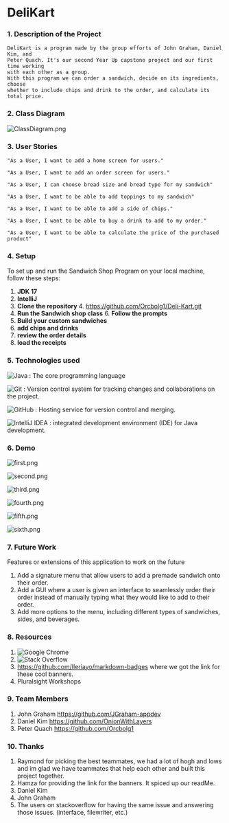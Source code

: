 # DeliKart

### 1. Description of the Project
    DeliKart is a program made by the group efforts of John Graham, Daniel Kim, and
    Peter Quach. It's our second Year Up capstone project and our first time working
    with each other as a group. 
    With this program we can order a sandwich, decide on its ingredients, choose
    whether to include chips and drink to the order, and calculate its total price.

### 2. Class Diagram
![ClassDiagram.png](pics%2FClassDiagram.png)

### 3. User Stories
    "As a User, I want to add a home screen for users."

    "As a User, I want to add an order screen for users."

    "As a User, I can choose bread size and bread type for my sandwich"

    "As a User, I want to be able to add toppings to my sandwich"

    "As a User, I want to be able to add a side of chips."

    "As a User, I want to be able to buy a drink to add to my order."

    "As a User, I want to be able to calculate the price of the purchased product"

### 4. Setup
To set up and run the Sandwich Shop Program on your local machine, follow these steps:
1. **JDK 17**
2. **IntelliJ**
3. **Clone the repository** 
   4. https://github.com/Orcbolg1/Deli-Kart.git
5. **Run the Sandwich shop class**
   6. **Follow the prompts**
7. **Build your custom sandwiches**
8. **add chips and drinks**
9. **review the order details**
10. **load the receipts** 

### 5. Technologies used

![Java](https://img.shields.io/badge/java-%23ED8B00.svg?style=for-the-badge&logo=openjdk&logoColor=white)
    : The core programming language 

![Git](https://img.shields.io/badge/git-%23F05033.svg?style=for-the-badge&logo=git&logoColor=white)
: Version control system for tracking changes and collaborations on the project.

![GitHub](https://img.shields.io/badge/github-%23121011.svg?style=for-the-badge&logo=github&logoColor=white)
: Hosting service for version control and merging.

![IntelliJ IDEA](https://img.shields.io/badge/IntelliJIDEA-000000.svg?style=for-the-badge&logo=intellij-idea&logoColor=white)
: integrated development environment (IDE) for Java development.

### 6. Demo


![first.png](pics%2Ffirst.png)

![second.png](pics%2Fsecond.png)

![third.png](pics%2Fthird.png)

![fourth.png](pics%2Ffourth.png)

![fifth.png](pics%2Ffifth.png)

![sixth.png](pics%2Fsixth.png)

### 7. Future Work
Features or extensions of this application to work on the future
1. Add a signature menu that allow users to add a premade sandwich onto their order.
2. Add a GUI where a user is given an interface to seamlessly order their order instead of manually typing what they would like to add to their order. 
3. Add more options to the menu, including different types of sandwiches, sides, and beverages.

### 8. Resources
1. ![Google Chrome](https://img.shields.io/badge/Google%20Chrome-4285F4?style=for-the-badge&logo=GoogleChrome&logoColor=white)
2. ![Stack Overflow](https://img.shields.io/badge/-Stackoverflow-FE7A16?style=for-the-badge&logo=stack-overflow&logoColor=white)
3. https://github.com/Ileriayo/markdown-badges where we got the link for these cool banners.
3. Pluralsight Workshops

### 9. Team Members
1. John Graham https://github.com/JGraham-appdev
2. Daniel Kim https://github.com/OnionWithLayers
3. Peter Quach https://github.com/Orcbolg1

### 10. Thanks
1. Raymond for picking the best teammates, we had a lot of hogh and lows and im glad we have teammates that help each other and built this project together.
2. Hamza for providing the link for the banners. It spiced up our readMe. 
3. Daniel Kim
4. John Graham
4. The users on stackoverflow for having the same issue and answering those issues. (interface, filewriter, etc.)
